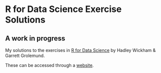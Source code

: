 # R for Data Science Exercise Solutions

## A work in progress

My solutions to the exercises in [R for Data Science](http://r4ds.had.co.nz/) by Hadley Wickham & Garrett Grolemund.

These can be accessed through a [website](https://benherbertson.github.io/r4ds-solutions/).
